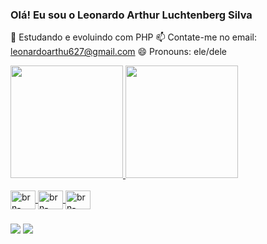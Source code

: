 ### Olá! Eu sou o Leonardo Arthur Luchtenberg Silva
🌱 Estudando e evoluindo com PHP
📫 Contate-me no email: leonardoarthu627@gmail.com
😄 Pronouns: ele/dele

<div>
  <a href="https://github.com/LeonardoArtLS">
  <img height="180em" src="https://github-readme-stats.vercel.app/api?username=LeonardoArtLS&show_icons=true&theme=radical&include_all_comits=true&cont_private=true"/>
  <img height="180em" src="https://github-readme-stats.vercel.app/api/top-langs/?username=LeonardoArtLS&layout=compact&langs_count=16&theme=radical"/>
</div>

<div style="display: infinit_block"><br>
  <img align="center" alt="brn-HTML" height="30" width="40" src="https://cdn.jsdelivr.net/gh/devicons/devicon/icons/html5/html5-original.svg" />
  <img align="center" alt="brn-HTML" height="30" width="40" src="https://cdn.jsdelivr.net/gh/devicons/devicon/icons/css3/css3-original.svg" />
  <img align="center" alt="brn-HTML" height="30" width="40" src="https://cdn.jsdelivr.net/gh/devicons/devicon/icons/javascript/javascript-original.svg" />
</div>

###

<div>
  <a href="https://www.linkedin.com/in/leonardo-arthur-luchtenberg-silva/" target="_blank"><img src="https://img.shields.io/badge/LinkedIn-0077B5?style=for-the-badge&logo=linkedin&logoColor=white" target="_blank"></a>
  <a href="https://www.instagram.com/leonardoarth/" target="_blank"><img src="https://img.shields.io/badge/Instagram-E4405F?style=for-the-badge&logo=instagram&logoColor=white" target="_blank"></a>

</div>
